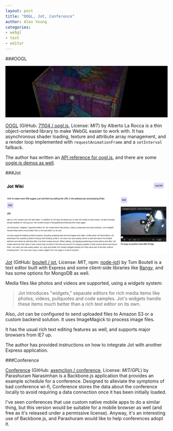 ```yaml
---
layout: post
title: "OOGL, Jot, Conference"
author: Alex Young
categories:
- webgl
- text
- editor
---
```


###OOGL

![oogle.js](/images/posts/ooglejs.png)

[OOGL](http://www.oogljs.com/) (GitHub: [71104 / oogl.js](https://github.com/71104/oogl.js), License: _MIT_) by Alberto La Rocca is a thin object-oriented library to make WebGL easier to work with.  It has asynchronous shader loading, texture and attribute array management, and a render loop implemented with `requestAnimationFrame` and a `setInterval` fallback.

The author has written an [API reference for oogl.js](http://71104.github.com/oogl.js/doc/), and there are some [oogle.js demos as well](http://71104.github.com/oogl.js/demos/).

###Jot

![Jot](/images/posts/jotwiki.png)

[Jot](http://jotwiki.boutell.com/) (GitHub: [boutell / jot](https://github.com/boutell/jot), License: _MIT_, npm: [node-jot](https://npmjs.org/package/node-jot)) by Tom Boutell is a text editor built with Express and some client-side libraries like [Rangy](http://code.google.com/p/rangy/), and has some options for MongoDB as well.

Media files like photos and videos are supported, using a _widgets_ system:

> Jot introduces "widgets," separate editors for rich media items like photos, videos, pullquotes and code samples. Jot's widgets handle these items much better than a rich text editor on its own.

Also, Jot can be configured to send uploaded files to Amazon S3 or a custom backend solution.  It uses ImageMagick to process image files.

It has the usual rich text editing features as well, and supports major browsers from IE7 up.

The author has provided instructions on how to integrate Jot with another Express application.

###Conference

[Conference](http://github.com/axemclion/conference) (GitHub: [axemclion / conference](https://github.com/axemclion/conference), License: _MIT/GPL_) by Parashuram Narasimhan is a Backbone.js application that provides an example schedule for a conference.  Designed to alleviate the symptoms of bad conference wi-fi, Conference stores the data about the conference locally to avoid requiring a data connection once it has been initially loaded.

I've seen conferences that use custom native mobile apps to do a similar thing, but this version would be suitable for a mobile browser as well (and free as it's released under a permissive license).  Anyway, it's an interesting use of Backbone.js, and Parashuram would like to help conferences adopt it.

